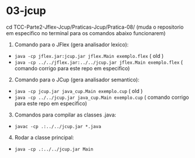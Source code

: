 # 03-jcup

cd TCC-Parte2-Jflex-Jcup/Praticas-Jcup/Pratica-08/ (muda o repositorio em especifico no terminal para os comandos abaixo funcionarem)

1. Comando para o JFlex (gera analisador lexico):
- `java -cp jflex.jar:jcup.jar jflex.Main exemplo.flex` ( old )
- `java -cp ../../jflex.jar:../../jcup.jar jflex.Main exemplo.flex` ( comando corrigo para este repo em especifico)

2. Comando para o JCup (gera analisador semantico):
- `java -cp jcup.jar java_cup.Main exemplo.cup` ( old )
- `java -cp ../../jcup.jar java_cup.Main exemplo.cup` ( comando corrigo para este repo em especifico)

3. Comandos para compilar as classes .java:
- `javac -cp .:../../jcup.jar *.java`

4. Rodar a classe principal:
- `java -cp .:../../jcup.jar Main` 